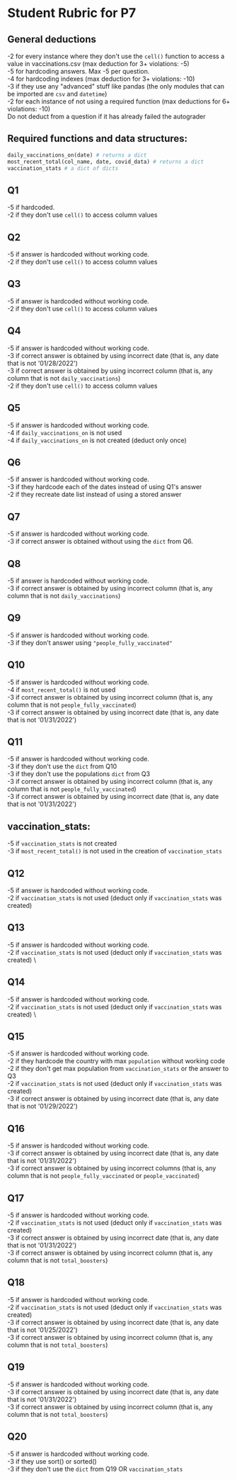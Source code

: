 # Student Rubric for P7

## General deductions
-2 for every instance where they don't use the `cell()` function to access a value in vaccinations.csv (max deduction for 3+ violations: -5)  \
-5 for hardcoding answers. Max -5 per question.   
-4 for hardcoding indexes (max deduction for 3+ violations: -10)  \
-3 if they use any "advanced" stuff like pandas (the only modules that can be imported are `csv` and `datetime`)  \
-2 for each instance of not using a required function (max deductions for 6+ violations: -10)   \
Do not deduct from a question if it has already failed the autograder   

## Required functions and data structures:
```python
daily_vaccinations_on(date) # returns a dict
most_recent_total(col_name, date, covid_data) # returns a dict
vaccination_stats # a dict of dicts
```

## Q1
-5 if hardcoded.  
-2 if they don't use `cell()` to access column values  

## Q2
-5 if answer is hardcoded without working code.  
-2 if they don't use `cell()` to access column values

## Q3
-5 if answer is hardcoded without working code.  
-2 if they don't use `cell()` to access column values

## Q4
-5 if answer is hardcoded without working code.  
-3 if correct answer is obtained by using incorrect date (that is, any date that is not '01/28/2022')  
-3 if correct answer is obtained by using incorrect column (that is, any column that is not `daily_vaccinations`)  \
-2 if they don't use `cell()` to access column values

## Q5
-5 if answer is hardcoded without working code.  
-4 if `daily_vaccinations_on` is not used  
-4 if `daily_vaccinations_on` is not created (deduct only once)

## Q6
-5 if answer is hardcoded without working code.   
-3 if they hardcode each of the dates instead of using Q1's answer  
-2 if they recreate date list instead of using a stored answer

## Q7
-5 if answer is hardcoded without working code.  
-3 if correct answer is obtained without using the `dict` from Q6.

## Q8
-5 if answer is hardcoded without working code.  
-3 if correct answer is obtained by using incorrect column (that is, any column that is not `daily_vaccinations`)

## Q9
-5 if answer is hardcoded without working code.  
-3 if they don't answer using `"people_fully_vaccinated"`

## Q10
-5 if answer is hardcoded without working code.  
-4 if `most_recent_total()` is not used   
-3 if correct answer is obtained by using incorrect column (that is, any column that is not `people_fully_vaccinated`)  \
-3 if correct answer is obtained by using incorrect date (that is, any date that is not '01/31/2022')

## Q11
-5 if answer is hardcoded without working code.  
-3 if they don't use the `dict` from Q10  
-3 if they don't use the populations `dict` from Q3  
-3 if correct answer is obtained by using incorrect column (that is, any column that is not `people_fully_vaccinated`)  \
-3 if correct answer is obtained by using incorrect date (that is, any date that is not '01/31/2022')  

## vaccination_stats:
-5 if `vaccination_stats` is not created  
-3 if `most_recent_total()` is not used in the creation of `vaccination_stats`

## Q12
-5 if answer is hardcoded without working code.  
-2 if `vaccination_stats` is not used (deduct only if `vaccination_stats` was created)  

## Q13
-5 if answer is hardcoded without working code.  
-2 if `vaccination_stats` is not used (deduct only if `vaccination_stats` was created)  \

## Q14
-5 if answer is hardcoded without working code.  
-2 if `vaccination_stats` is not used (deduct only if `vaccination_stats` was created)  \

## Q15
-5 if answer is hardcoded without working code.  
-2 if they hardcode the country with max `population` without working code  
-2 if they don't get max population from `vaccination_stats` or the answer to Q3  
-2 if `vaccination_stats` is not used (deduct only if `vaccination_stats` was created)  \
-3 if correct answer is obtained by using incorrect date (that is, any date that is not '01/29/2022')  

## Q16
-5 if answer is hardcoded without working code.  
-3 if correct answer is obtained by using incorrect date (that is, any date that is not '01/31/2022')  
-3 if correct answer is obtained by using incorrect columns (that is, any column that is not `people_fully_vaccinated` or `people_vaccinated`)  

## Q17
-5 if answer is hardcoded without working code.  
-2 if `vaccination_stats` is not used (deduct only if `vaccination_stats` was created)  \
-3 if correct answer is obtained by using incorrect date (that is, any date that is not '01/31/2022')  
-3 if correct answer is obtained by using incorrect column (that is, any column that is not `total_boosters`)  

## Q18
-5 if answer is hardcoded without working code.  
-2 if `vaccination_stats` is not used (deduct only if `vaccination_stats` was created)  \
-3 if correct answer is obtained by using incorrect date (that is, any date that is not '01/25/2022')  
-3 if correct answer is obtained by using incorrect column (that is, any column that is not `total_boosters`)  

## Q19
-5 if answer is hardcoded without working code.  
-3 if correct answer is obtained by using incorrect date (that is, any date that is not '01/31/2022')  
-3 if correct answer is obtained by using incorrect column (that is, any column that is not `total_boosters`)  

## Q20
-5 if answer is hardcoded without working code.  
-3 if they use sort() or sorted()  \
-3 if they don't use the `dict` from Q19 OR `vaccination_stats`
